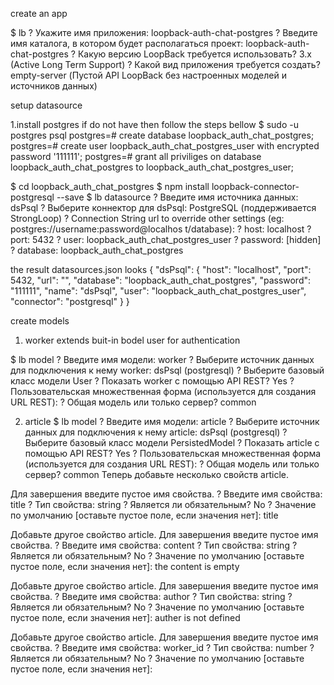 create an app

$ lb
? Укажите имя приложения: loopback-auth-chat-postgres
? Введите имя каталога, в котором будет располагаться проект: loopback-auth-chat-postgres
? Какую версию LoopBack требуется использовать? 3.x (Active Long Term Support)
? Какой вид приложения требуется создать? empty-server (Пустой API LoopBack без настроенных моделей и источников данных)


setup datasource

1.install postgres if do not have then follow the steps bellow
$ sudo -u postgres psql
postgres=# create database loopback_auth_chat_postgres;
postgres=# create user loopback_auth_chat_postgres_user with encrypted password '111111';
postgres=# grant all priviliges on database loopback_auth_chat_postgres to loopback_auth_chat_postgres_user;

$ cd loopback_auth_chat_postgres
$ npm install loopback-connector-postgresql --save
$ lb datasource
? Введите имя источника данных: dsPsql
? Выберите коннектор для dsPsql: PostgreSQL (поддерживается StrongLoop)
? Connection String url to override other settings (eg: postgres://username:password@localhos
t/database):
? host: localhost
? port: 5432
? user: loopback_auth_chat_postgres_user
? password: [hidden]
? database: loopback_auth_chat_postgres

the result datasources.json looks
{
  "dsPsql": {
    "host": "localhost",
    "port": 5432,
    "url": "",
    "database": "loopback_auth_chat_postgres",
    "password": "111111",
    "name": "dsPsql",
    "user": "loopback_auth_chat_postgres_user",
    "connector": "postgresql"
  }
}

create models

1. worker
extends buit-in bodel user for authentication

$ lb model
? Введите имя модели: worker
? Выберите источник данных для подключения к нему worker: dsPsql (postgresql)
? Выберите базовый класс модели User
? Показать worker с помощью API REST? Yes
? Пользовательская множественная форма (используется для создания URL REST):
? Общая модель или только сервер? common

2. article
$ lb model
? Введите имя модели: article
? Выберите источник данных для подключения к нему article: dsPsql (postgresql)
? Выберите базовый класс модели PersistedModel
? Показать article с помощью API REST? Yes
? Пользовательская множественная форма (используется для создания URL REST):
? Общая модель или только сервер? common
Теперь добавьте несколько свойств article.

Для завершения введите пустое имя свойства.
? Введите имя свойства: title
? Тип свойства: string
? Является ли обязательным? No
? Значение по умолчанию [оставьте пустое поле, если значения нет]: title

Добавьте другое свойство article.
Для завершения введите пустое имя свойства.
? Введите имя свойства: content
? Тип свойства: string
? Является ли обязательным? No
? Значение по умолчанию [оставьте пустое поле, если значения нет]: the content is empty

Добавьте другое свойство article.
Для завершения введите пустое имя свойства.
? Введите имя свойства: author
? Тип свойства: string
? Является ли обязательным? No
? Значение по умолчанию [оставьте пустое поле, если значения нет]: auther is not defined

Добавьте другое свойство article.
Для завершения введите пустое имя свойства.
? Введите имя свойства: worker_id
? Тип свойства: number
? Является ли обязательным? No
? Значение по умолчанию [оставьте пустое поле, если значения нет]:
